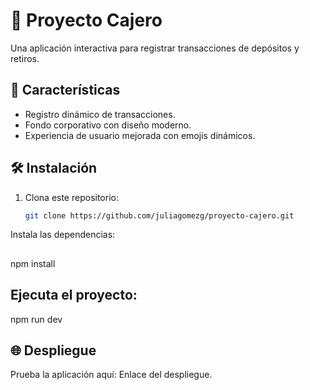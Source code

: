 # 🏦 Proyecto Cajero

Una aplicación interactiva para registrar transacciones de depósitos y retiros.

## 🚀 Características
- Registro dinámico de transacciones.
- Fondo corporativo con diseño moderno.
- Experiencia de usuario mejorada con emojis dinámicos.

## 🛠️ Instalación
1. Clona este repositorio:
   ```bash
   git clone https://github.com/juliagomezg/proyecto-cajero.git
Instala las dependencias:
##
npm install
## Ejecuta el proyecto:
npm run dev

## 🌐 Despliegue
Prueba la aplicación aquí: Enlace del despliegue.

